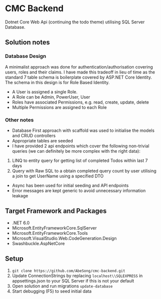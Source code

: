 # CMC Backend
Dotnet Core Web Api (continuing the todo theme) utilising SQL Server Database.

## Solution notes
### Database Design
A minimalist approach was done for authentication/authorisation covering users, roles and their claims. I have made this tradeoff in lieu of time as the standard 7 table schema is boilerplate covered by ASP.NET Core Identity.
The schema in this design is for Role Based Identity.
* A User is assigned a single Role.
* A Role can be Admin, PowerUser, User
* Roles have associated Permissions, e.g. read, create, update, delete
* Multiple Permissions are assigned to each Role

### Other notes
* Database First approach with scaffold was used to initialise the models and CRUD controllers
* Appropriate tables are seeded
* I have provided 2 api endpoints which cover the following non-trivial queries (we can definitely be more complex with the right data):
1. LINQ to entity query for getting list of completed Todos within last 7 days
2. Query with Raw SQL to a obtain completed query count by user utilising a join to get UserName using a specified DTO
* Async has been used for initial seeding and API endpoints
* Error messages are kept generic to avoid unnecessary information leakage

## Target Framework and Packages
* .NET 6.0
* Microsoft.EntityFrameworkCore.SqlServer
* Microsoft.EntityFrameworkCore.Tools
* Microsoft.VisualStudio.Web.CodeGeneration.Design
* Swashbuckle.AspNetCore

## Setup
1. `git clone https://github.com/AbeSong/cmc-backend.git`
2. Update ConnectionStrings by replacing `localhost\\SQLEXPRESS` in appsettings.json to your SQL Server if this is not your default
3. Open solution and run migrations `update-database`
4. Start debugging (F5) to seed initial data

